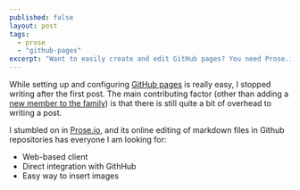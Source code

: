 ```yaml
---
published: false
layout: post
tags: 
  - prose
  - "github-pages"
excerpt: "Want to easily create and edit GitHub pages? You need Prose.io."
---
```


While setting up and configuring [GitHub pages](https://pages.github.com/) is really easy, I stopped writing after the first post. The main contributing factor (other than adding a [new member to the family](http://instagram.com/p/rlRgQbOdAJ/)) is that there is still quite a bit of overhead to writing a post.

I stumbled on in [Prose.io](http://prose.io/), and its online editing of markdown files in Github repositories has everyone I am looking for:
- Web-based client
- Direct integration with GithHub
- Easy way to insert images
